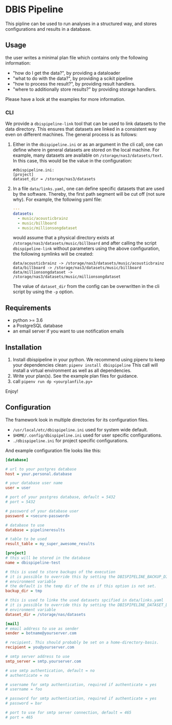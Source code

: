 # DBIS Pipeline
This pipline can be used to run analyses in a structured way, and stores
configurations and results in a database.

## Usage

the user writes a minimal plan file which contains only the following
information:
 * "how do I get the data?", by providing a dataloader
 * "what to do with the data?", by providing a scikit pipeline
 * "how to process the result?", by providing result handlers.
 * "where to additionally store results?" by providing storage handlers.


Please have a look at the examples for more information.

### CLI
We provide a `dbispipeline-link` tool that can be used to link datasets to
the data directory. This ensures that datasets are linked in a consistent way
even on different machines. The general process is as follows:
 1. Either in the `dbispipeline.ini` or as an argument in the cli call, one can
 define where in general datasets are stored on the local machine. For example,
 many datasets are available on `/storage/nas3/datasets/text`. In this case,
 this would be the value in the configuration:

     ```
    #dbispipeline.ini:
    [project]
    dataset_dir = /storage/nas3/datasets
    ```
 2. In a file `data/links.yaml`, one can define specific datasets that are used
 by the software. Thereby, the first path segment will be cut off (not sure why).
 For example, the following yaml file:

    ```yaml
    ---
    datasets:
      - music/acousticbrainz
      - music/billboard
      - music/millionsongdataset
    ```
    would assume that a physical directory exists at
    `/storage/nas3/datasets/music/billboard` and after calling the script
    `dbispipeline-link` without parameters using the above configuration, the
    following symlinks will be created:
    ```
    data/acousticbrainz -> /storage/nas3/datasets/music/acousticbrainz
    data/billboard -> /storage/nas3/datasets/music/billboard
    data/millionsongdataset -> /storage/nas3/datasets/music/millionsongdataset
    ```

    The value of `dataset_dir` from the config can be overwritten in the cli
    script by using the `-p` option.


## Requirements

* python >= 3.6
* a PostgreSQL database
* an email server if you want to use notification emails


## Installation

1. Install dbispipeline in your python. We recommend using pipenv to keep your
   dependencies clean: `pipenv install dbispipeline`
   This call will install a virtual environment as well as all dependencies.
2. Write your plan(s). See the example plan files for guidance.
3. call `pipenv run dp <yourplanfile.py>`

Enjoy!


## Configuration
The framework look in multiple directories for its configuration files.
* `/usr/local/etc/dbispipeline.ini` used for system wide default.
* `$HOME/.config/dbispipeline.ini` used for user specific configurations.
* `./dbispipeline.ini` for project specific configurations.

And example configuration file looks like this:
```ini
[database]

# url to your postgres database
host = your.personal.database

# your database user name
user = user

# port of your postgres database, default = 5432
# port = 5432

# password of your database user
password = <secure-password>

# database to use
database = pipelineresults

# table to be used
result_table = my_super_awesome_results

[project]
# this will be stored in the database
name = dbispipeline-test

# this is used to store backups of the execution
# it is possible to override this by setting the DBISPIPELINE_BACKUP_DIR
# environment variable
# the default is the temp dir of the os if this option is not set.
backup_dir = tmp

# this is used to linke the used datasets spcified in data/links.yaml
# it is possible to override this by setting the DBISPIPELINE_DATASET_DIR
# environment variable
dataset_dir = /storage/nas/datasets

[mail]
# email address to use as sender
sender = botname@yourserver.com

# recipient. This should probably be set on a home-directory-basis.
recipient = you@yourserver.com

# smtp server address to use
smtp_server = smtp.yourserver.com

# use smtp authentication, default = no
# authenticate = no

# username for smtp authentication, required if authenticate = yes
# username = foo

# password for smtp authentication, required if authenticate = yes
# password = bar

# port to use for smtp server connection, default = 465
# port = 465
```
